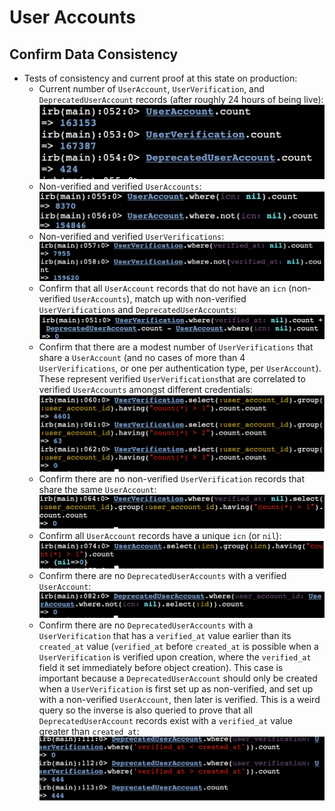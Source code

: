 # User Accounts

## Confirm Data Consistency

* Tests of consistency and current proof at this state on production:
  * Current number of `UserAccount`, `UserVerification`, and `DeprecatedUserAccount` records (after roughly 24 hours of being live):
![accounts_number](consistency_1.png)
  * Non-verified and verified `UserAccounts`:
![user_accounts_number](consistency_2.png)
  * Non-verified and verified `UserVerifications`:
![user_verifications_number](consistency_3.png)
  * Confirm that all `UserAccount` records that do not have an `icn` (non-verified `UserAccounts`), match up with non-verified `UserVerifications` and `DeprecatedUserAccounts`:
![user_account_deprecated_match](consistency_4.png)
  * Confirm that there are a modest number of `UserVerifications` that share a `UserAccount` (and no cases of more than 4 `UserVerifications`, or one per authentication type, per `UserAccount`). These represent verified `UserVerifications`that are correlated to verified `UserAccounts` amongst different credentials:
![multiple_user_verifications_user_accounts](consistency_5.png)
  * Confirm there are no non-verified `UserVerification` records that share the same `UserAccount`:
![no_non_verified_user_verification](consistency_6.png)
  * Confirm all `UserAccount` records have a unique `icn` (or `nil`):
![user_account_unique_icn](consistency_7.png)
  * Confirm there are no `DeprecatedUserAccounts` with a verified `UserAccount`:
![no_deprecated_user_accounts_verified](consistency_8.png)
  * Confirm there are no `DeprecatedUserAccounts` with a `UserVerification` that has a `verified_at` value earlier than its `created_at` value (`verified_at` before `created_at` is possible when a `UserVerification` is verified upon creation, where the `verified_at` field it set immediately before object creation). This case is important because a `DeprecatedUserAccount` should only be created when a `UserVerification` is first set up as non-verified, and set up with a non-verified `UserAccount`, then later is verified. This is a weird query so the inverse is also queried to prove that all `DeprecatedUserAccount` records exist with a `verified_at` value greater than `created_at`:
![no_verified_at_deprecated_accounts](consistency_9.png)